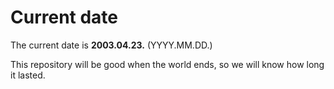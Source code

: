 # Current date

The current date is **2003.04.23.** (YYYY.MM.DD.)

This repository will be good when the world ends, so we will know how long it lasted.